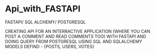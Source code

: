 # Api_with_FASTAPI
FASTAPI/ SQL ALCHEMY/ POSTGRESQL

CREATING API FOR AN INTERRACTIVE APPLICATION (WHERE YOU CAN POST A COMMENT AND READ COMMENTS TOO) 
WITH FASTAPI AND DOING QUERY FROM POSTGRESQL USING SQL AND SQLALCHEMY
MODELS DEFIND - {POSTS, USERS, VOTES}

